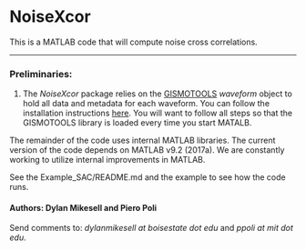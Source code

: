 # NoiseXcor

This is a MATLAB code that will compute noise cross correlations. 

---

### Preliminaries:

1) The _NoiseXcor_ package relies on the [GISMOTOOLS](https://geoscience-community-codes.github.io/GISMO/) _waveform_ object to hold all data and metadata for each waveform. You can follow the installation instructions [here](https://github.com/geoscience-community-codes/GISMO/wiki/Getting-Started). You will want to follow all steps so that the GISMOTOOLS library is loaded every time you start MATALB.

The remainder of the code uses internal MATLAB libraries. The current version of the code depends on MATLAB v9.2 (2017a). We are constantly working to utilize internal improvements in MATLAB.

See the Example_SAC/README.md and the example to see how the code runs.

#### Authors: Dylan Mikesell and Piero Poli
Send comments to: _dylanmikesell at boisestate dot edu_ and _ppoli at mit dot edu_.
